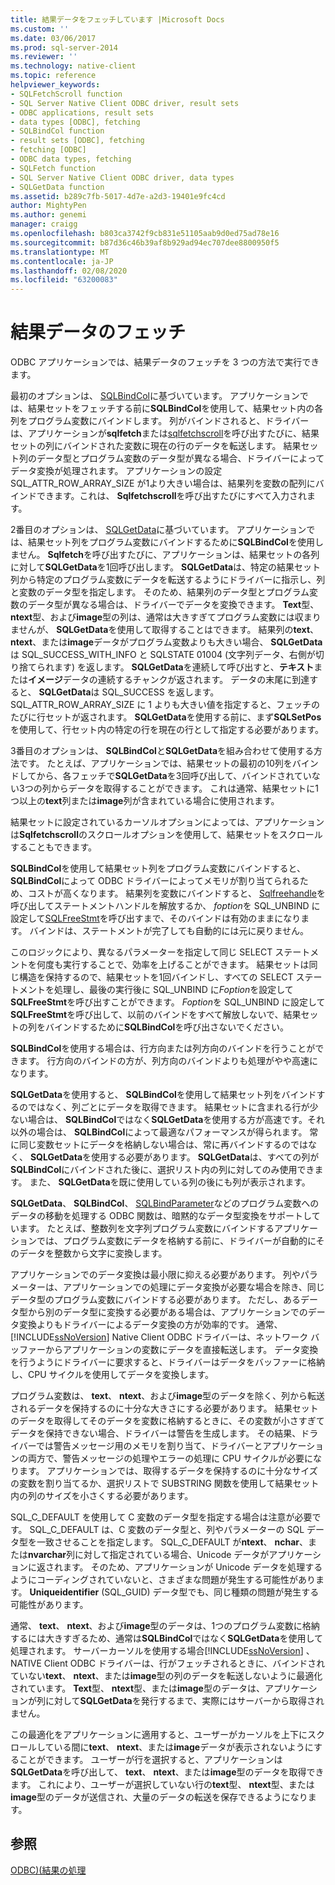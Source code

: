 ```yaml
---
title: 結果データをフェッチしています |Microsoft Docs
ms.custom: ''
ms.date: 03/06/2017
ms.prod: sql-server-2014
ms.reviewer: ''
ms.technology: native-client
ms.topic: reference
helpviewer_keywords:
- SQLFetchScroll function
- SQL Server Native Client ODBC driver, result sets
- ODBC applications, result sets
- data types [ODBC], fetching
- SQLBindCol function
- result sets [ODBC], fetching
- fetching [ODBC]
- ODBC data types, fetching
- SQLFetch function
- SQL Server Native Client ODBC driver, data types
- SQLGetData function
ms.assetid: b289c7fb-5017-4d7e-a2d3-19401e9fc4cd
author: MightyPen
ms.author: genemi
manager: craigg
ms.openlocfilehash: b803ca3742f9cb831e51105aab9d0ed75ad78e16
ms.sourcegitcommit: b87d36c46b39af8b929ad94ec707dee8800950f5
ms.translationtype: MT
ms.contentlocale: ja-JP
ms.lasthandoff: 02/08/2020
ms.locfileid: "63200083"
---
```

# <a name="fetching-result-data"></a>結果データのフェッチ
  ODBC アプリケーションでは、結果データのフェッチを 3 つの方法で実行できます。  
  
 最初のオプションは、 [SQLBindCol](../native-client-odbc-api/sqlbindcol.md)に基づいています。 アプリケーションでは、結果セットをフェッチする前に**SQLBindCol**を使用して、結果セット内の各列をプログラム変数にバインドします。 列がバインドされると、ドライバーは、アプリケーションが**sqlfetch**または[sqlfetchscroll](../native-client-odbc-api/sqlfetchscroll.md)を呼び出すたびに、結果セットの列にバインドされた変数に現在の行のデータを転送します。 結果セット列のデータ型とプログラム変数のデータ型が異なる場合、ドライバーによってデータ変換が処理されます。 アプリケーションの設定 SQL_ATTR_ROW_ARRAY_SIZE が1より大きい場合は、結果列を変数の配列にバインドできます。これは、 **Sqlfetchscroll**を呼び出すたびにすべて入力されます。  
  
 2番目のオプションは、 [SQLGetData](../native-client-odbc-api/sqlgetdata.md)に基づいています。 アプリケーションでは、結果セット列をプログラム変数にバインドするために**SQLBindCol**を使用しません。 **Sqlfetch**を呼び出すたびに、アプリケーションは、結果セットの各列に対して**SQLGetData**を1回呼び出します。 **SQLGetData**は、特定の結果セット列から特定のプログラム変数にデータを転送するようにドライバーに指示し、列と変数のデータ型を指定します。 そのため、結果列のデータ型とプログラム変数のデータ型が異なる場合は、ドライバーでデータを変換できます。 **Text**型、 **ntext**型、および**image**型の列は、通常は大きすぎてプログラム変数には収まりませんが、 **SQLGetData**を使用して取得することはできます。 結果列の**text**、 **ntext**、または**image**データがプログラム変数よりも大きい場合、 **SQLGetData**は SQL_SUCCESS_WITH_INFO と SQLSTATE 01004 (文字列データ、右側が切り捨てられます) を返します。 **SQLGetData**を連続して呼び出すと、**テキスト**または**イメージ**データの連続するチャンクが返されます。 データの末尾に到達すると、 **SQLGetData**は SQL_SUCCESS を返します。 SQL_ATTR_ROW_ARRAY_SIZE に 1 よりも大きい値を指定すると、フェッチのたびに行セットが返されます。 **SQLGetData**を使用する前に、まず**SQLSetPos**を使用して、行セット内の特定の行を現在の行として指定する必要があります。  
  
 3番目のオプションは、 **SQLBindCol**と**SQLGetData**を組み合わせて使用する方法です。 たとえば、アプリケーションでは、結果セットの最初の10列をバインドしてから、各フェッチで**SQLGetData**を3回呼び出して、バインドされていない3つの列からデータを取得することができます。 これは通常、結果セットに1つ以上の**text**列または**image**列が含まれている場合に使用されます。  
  
 結果セットに設定されているカーソルオプションによっては、アプリケーションは**Sqlfetchscroll**のスクロールオプションを使用して、結果セットをスクロールすることもできます。  
  
 **SQLBindCol**を使用して結果セット列をプログラム変数にバインドすると、 **SQLBindCol**によって ODBC ドライバーによってメモリが割り当てられるため、コストが高くなります。 結果列を変数にバインドすると、 [Sqlfreehandle](../native-client-odbc-api/sqlfreehandle.md)を呼び出してステートメントハンドルを解放するか、 *foption*を SQL_UNBIND に設定して[SQLFreeStmt](../native-client-odbc-api/sqlfreestmt.md)を呼び出すまで、そのバインドは有効のままになります。 バインドは、ステートメントが完了しても自動的には元に戻りません。  
  
 このロジックにより、異なるパラメーターを指定して同じ SELECT ステートメントを何度も実行することで、効率を上げることができます。 結果セットは同じ構造を保持するので、結果セットを1回バインドし、すべての SELECT ステートメントを処理し、最後の実行後に SQL_UNBIND に*Foption*を設定して**SQLFreeStmt**を呼び出すことができます。 *Foption*を SQL_UNBIND に設定して**SQLFreeStmt**を呼び出して、以前のバインドをすべて解放しないで、結果セットの列をバインドするために**SQLBindCol**を呼び出さないでください。  
  
 **SQLBindCol**を使用する場合は、行方向または列方向のバインドを行うことができます。 行方向のバインドの方が、列方向のバインドよりも処理がやや高速になります。  
  
 **SQLGetData**を使用すると、 **SQLBindCol**を使用して結果セット列をバインドするのではなく、列ごとにデータを取得できます。 結果セットに含まれる行が少ない場合は、 **SQLBindCol**ではなく**SQLGetData**を使用する方が高速です。それ以外の場合は、 **SQLBindCol**によって最適なパフォーマンスが得られます。 常に同じ変数セットにデータを格納しない場合は、常に再バインドするのではなく、 **SQLGetData**を使用する必要があります。 **SQLGetData**は、すべての列が**SQLBindCol**にバインドされた後に、選択リスト内の列に対してのみ使用できます。 また、 **SQLGetData**を既に使用している列の後にも列が表示されます。  
  
 **SQLGetData**、 **SQLBindCol**、 [SQLBindParameter](../native-client-odbc-api/sqlbindparameter.md)などのプログラム変数へのデータの移動を処理する ODBC 関数は、暗黙的なデータ型変換をサポートしています。 たとえば、整数列を文字列プログラム変数にバインドするアプリケーションでは、プログラム変数にデータを格納する前に、ドライバーが自動的にそのデータを整数から文字に変換します。  
  
 アプリケーションでのデータ変換は最小限に抑える必要があります。 列やパラメーターは、アプリケーションでの処理にデータ変換が必要な場合を除き、同じデータ型のプログラム変数にバインドする必要があります。 ただし、あるデータ型から別のデータ型に変換する必要がある場合は、アプリケーションでのデータ変換よりもドライバーによるデータ変換の方が効率的です。 通常、[!INCLUDE[ssNoVersion](../../includes/ssnoversion-md.md)] Native Client ODBC ドライバーは、ネットワーク バッファーからアプリケーションの変数にデータを直接転送します。 データ変換を行うようにドライバーに要求すると、ドライバーはデータをバッファーに格納し、CPU サイクルを使用してデータを変換します。  
  
 プログラム変数は、 **text**、 **ntext**、および**image**型のデータを除く、列から転送されるデータを保持するのに十分な大きさにする必要があります。 結果セットのデータを取得してそのデータを変数に格納するときに、その変数が小さすぎてデータを保持できない場合、ドライバーは警告を生成します。 その結果、ドライバーでは警告メッセージ用のメモリを割り当て、ドライバーとアプリケーションの両方で、警告メッセージの処理やエラーの処理に CPU サイクルが必要になります。 アプリケーションでは、取得するデータを保持するのに十分なサイズの変数を割り当てるか、選択リストで SUBSTRING 関数を使用して結果セット内の列のサイズを小さくする必要があります。  
  
 SQL_C_DEFAULT を使用して C 変数のデータ型を指定する場合は注意が必要です。 SQL_C_DEFAULT は、C 変数のデータ型と、列やパラメーターの SQL データ型を一致させることを指定します。 SQL_C_DEFAULT が**ntext**、 **nchar**、または**nvarchar**列に対して指定されている場合、Unicode データがアプリケーションに返されます。 そのため、アプリケーションが Unicode データを処理するようにコーディングされていないと、さまざまな問題が発生する可能性があります。 **Uniqueidentifier** (SQL_GUID) データ型でも、同じ種類の問題が発生する可能性があります。  
  
 通常、 **text**、 **ntext**、および**image**型のデータは、1つのプログラム変数に格納するには大きすぎるため、通常は**SQLBindCol**ではなく**SQLGetData**を使用して処理されます。 サーバーカーソルを使用する場合[!INCLUDE[ssNoVersion](../../includes/ssnoversion-md.md)] 、NATIVE Client ODBC ドライバーは、行がフェッチされるときに、バインドされていない**text**、 **ntext**、または**image**型の列のデータを転送しないように最適化されています。 **Text**型、 **ntext**型、または**image**型のデータは、アプリケーションが列に対して**SQLGetData**を発行するまで、実際にはサーバーから取得されません。  
  
 この最適化をアプリケーションに適用すると、ユーザーがカーソルを上下にスクロールしている間に**text**、 **ntext**、または**image**データが表示されないようにすることができます。 ユーザーが行を選択すると、アプリケーションは**SQLGetData**を呼び出して、 **text**、 **ntext**、または**image**型のデータを取得できます。 これにより、ユーザーが選択していない行の**text**型、 **ntext**型、または**image**型のデータが送信され、大量のデータの転送を保存できるようになります。  
  
## <a name="see-also"></a>参照  
 [ODBC&#41;&#40;結果の処理](processing-results-odbc.md)  
  
  
